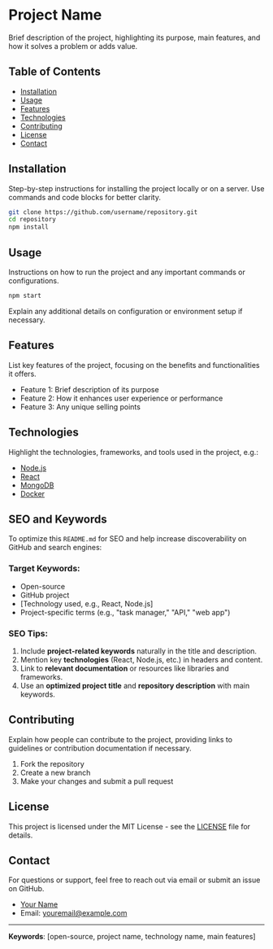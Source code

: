 # Project Name

Brief description of the project, highlighting its purpose, main features, and how it solves a problem or adds value.

## Table of Contents
- [Installation](#installation)
- [Usage](#usage)
- [Features](#features)
- [Technologies](#technologies)
- [Contributing](#contributing)
- [License](#license)
- [Contact](#contact)

## Installation

Step-by-step instructions for installing the project locally or on a server. Use commands and code blocks for better clarity.

```bash
git clone https://github.com/username/repository.git
cd repository
npm install
```

## Usage

Instructions on how to run the project and any important commands or configurations.

```bash
npm start
```

Explain any additional details on configuration or environment setup if necessary.

## Features

List key features of the project, focusing on the benefits and functionalities it offers.

- Feature 1: Brief description of its purpose
- Feature 2: How it enhances user experience or performance
- Feature 3: Any unique selling points

## Technologies

Highlight the technologies, frameworks, and tools used in the project, e.g.:

- [Node.js](https://nodejs.org/)
- [React](https://reactjs.org/)
- [MongoDB](https://www.mongodb.com/)
- [Docker](https://www.docker.com/)

## SEO and Keywords

To optimize this `README.md` for SEO and help increase discoverability on GitHub and search engines:

### Target Keywords:
- Open-source
- GitHub project
- [Technology used, e.g., React, Node.js]
- Project-specific terms (e.g., "task manager," "API," "web app")

### SEO Tips:
1. Include **project-related keywords** naturally in the title and description.
2. Mention key **technologies** (React, Node.js, etc.) in headers and content.
3. Link to **relevant documentation** or resources like libraries and frameworks.
4. Use an **optimized project title** and **repository description** with main keywords.

## Contributing

Explain how people can contribute to the project, providing links to guidelines or contribution documentation if necessary.

1. Fork the repository
2. Create a new branch
3. Make your changes and submit a pull request

## License

This project is licensed under the MIT License - see the [LICENSE](LICENSE) file for details.

## Contact

For questions or support, feel free to reach out via email or submit an issue on GitHub.

- [Your Name](https://github.com/username)
- Email: youremail@example.com

---

**Keywords**: [open-source, project name, technology name, main features]

